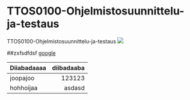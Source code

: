 # TTOS0100-Ohjelmistosuunnittelu-ja-testaus
TTOS0100-Ohjelmistosuunnittelu-ja-testaus
![](http://twentyfirstlegion.com/wp-content/uploads/sites/12/2014/05/Sammy-L.jpg)


##zxfsdfdsf
[google](https://www.google.fi)

| Diiabadaaaa | diibadaaba | 
|:------------|-----------:|
| joopajoo | 123123 |
| hohhoijaa | asdasd |
